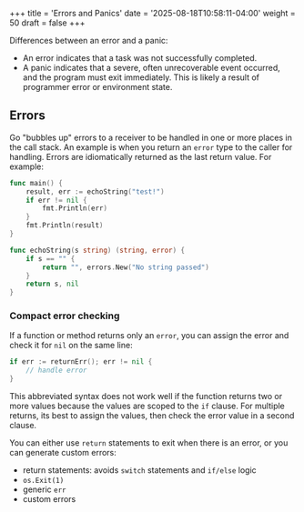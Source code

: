 +++
title = 'Errors and Panics'
date = '2025-08-18T10:58:11-04:00'
weight = 50
draft = false
+++

Differences between an error and a panic:
- An error indicates that a task was not successfully completed.
- A panic indicates that a severe, often unrecoverable event occurred, and the program must exit immediately. This is likely a result of programmer error or environment state.

## Errors

Go "bubbles up" errors to a receiver to be handled in one or more places in the call stack. An example is when you return an `error` type to the caller for handling. Errors are idiomatically returned as the last return value. For example:

```go
func main() {
	result, err := echoString("test!")
	if err != nil {
		fmt.Println(err)
	}
	fmt.Println(result)
}

func echoString(s string) (string, error) {
	if s == "" {
		return "", errors.New("No string passed")
	}
	return s, nil
}
```

### Compact error checking

If a function or method returns only an `error`, you can assign the error and check it for `nil` on the same line:

```go
if err := returnErr(); err != nil {
    // handle error
}
```

This abbreviated syntax does not work well if the function returns two or more values because the values are scoped to the `if` clause. For multiple returns, its best to assign the values, then check the error value in a second clause.

You can either use `return` statements to exit when there is an error, or you can generate custom errors:
- return statements: avoids `switch` statements and `if/else` logic
- `os.Exit(1)`
- generic `err`
- custom errors